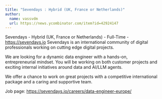 ```yaml
---
title: "Sevendays : Hybrid (UK, France or Netherlands)"
author:
  name: vassvdm
  url: https://news.ycombinator.com/item?id=42924147
---
```

Sevendays - Hybrid (UK, France or Netherlands) - Full-Time - <a href="https:&#x2F;&#x2F;sevendays.io" rel="nofollow">https:&#x2F;&#x2F;sevendays.io</a>
Sevendays is an international community of digital professionals working on cutting edge digital projects.

We are looking for a dynamic data engineer with a hands-on, entrepreneurial mindset. You will be working on both customer projects and exciting internal initiatives around data and AI&#x2F;LLM agents.

We offer a chance to work on great projects with a competitive international package and a caring and supportive team.

Job page: <a href="https:&#x2F;&#x2F;sevendays.io&#x2F;careers&#x2F;data-engineer-europe&#x2F;" rel="nofollow">https:&#x2F;&#x2F;sevendays.io&#x2F;careers&#x2F;data-engineer-europe&#x2F;</a>
<JobApplication />
